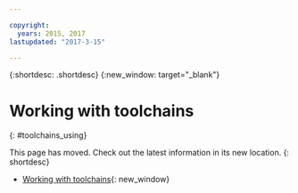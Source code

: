 ```yaml
---

copyright:
  years: 2015, 2017
lastupdated: "2017-3-15"

---
```

 
{:shortdesc: .shortdesc}
{:new_window: target="_blank"}

# Working with toolchains
{: #toolchains_using} 

This page has moved. Check out the latest information in its new location.
{: shortdesc}

* [Working with toolchains](/docs/services/ContinuousDelivery/toolchains_working.html){: new_window}
 
